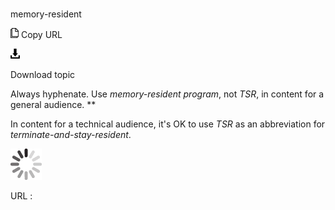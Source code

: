 # 

memory-resident

![Copy URL](media/memory-resident/Copy.png)
Copy URL

![Download](media/memory-resident/Download.png)

Download topic

Always hyphenate. Use *memory-resident program*, not *TSR*, in content for a general audience. **

In content for a technical audience, it's OK to use *TSR* as an abbreviation for *terminate-and-stay-resident*.

![In progress](media/memory-resident/activity-large.gif)

URL :
